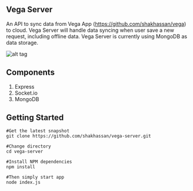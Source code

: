 Vega Server
-----------

An API to sync data from Vega App (https://github.com/shakhassan/vega) to cloud. Vega Server will handle data syncing when user save a new request, including offline data. Vega Server is currently using MongoDB as data storage.

![alt tag](https://raw.githubusercontent.com/shakhassan/vega-server/master/Screen%20Shot%202017-04-04%20at%2010.17.02%20AM.png)

Components
----------

1. Express
1. Socket.io
1. MongoDB

Getting Started
---------------
```
#Get the latest snapshot
git clone https://github.com/shakhassan/vega-server.git

#Change directory
cd vega-server

#Install NPM dependencies
npm install

#Then simply start app
node index.js
```
